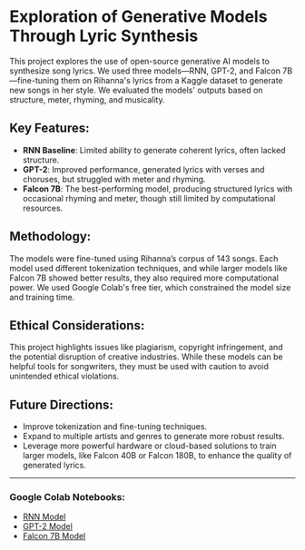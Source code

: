 # Exploration of Generative Models Through Lyric Synthesis

This project explores the use of open-source generative AI models to synthesize song lyrics. We used three models—RNN, GPT-2, and Falcon 7B—fine-tuning them on Rihanna's lyrics from a Kaggle dataset to generate new songs in her style. We evaluated the models' outputs based on structure, meter, rhyming, and musicality.

## Key Features:
- **RNN Baseline**: Limited ability to generate coherent lyrics, often lacked structure.
- **GPT-2**: Improved performance, generated lyrics with verses and choruses, but struggled with meter and rhyming.
- **Falcon 7B**: The best-performing model, producing structured lyrics with occasional rhyming and meter, though still limited by computational resources.

## Methodology:
The models were fine-tuned using Rihanna’s corpus of 143 songs. Each model used different tokenization techniques, and while larger models like Falcon 7B showed better results, they also required more computational power. We used Google Colab's free tier, which constrained the model size and training time.

## Ethical Considerations:
This project highlights issues like plagiarism, copyright infringement, and the potential disruption of creative industries. While these models can be helpful tools for songwriters, they must be used with caution to avoid unintended ethical violations.

## Future Directions:
- Improve tokenization and fine-tuning techniques.
- Expand to multiple artists and genres to generate more robust results.
- Leverage more powerful hardware or cloud-based solutions to train larger models, like Falcon 40B or Falcon 180B, to enhance the quality of generated lyrics.

---

### Google Colab Notebooks:
- [RNN Model](https://shorturl.at/gxGQX)
- [GPT-2 Model](https://shorturl.at/cuBJX)
- [Falcon 7B Model](https://shorturl.at/hiHW9)



